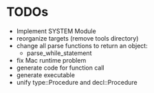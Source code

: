 # TODOs

* Implement SYSTEM Module
* reorganize targets (remove tools directory)
* change all parse functions to return an object:
  * parse_while_statement
* fix Mac runtime problem
* generate code for function call
* generate executable
* unify type::Procedure and decl::Procedure